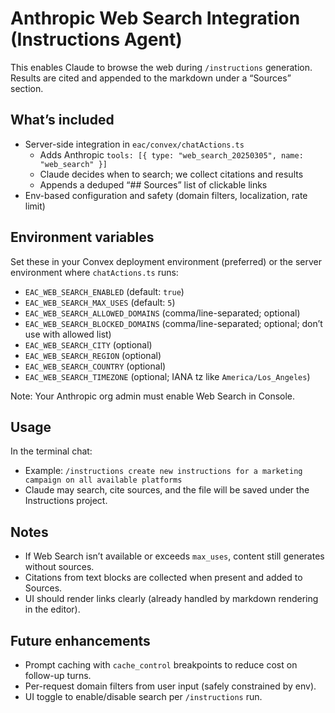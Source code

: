 # Anthropic Web Search Integration (Instructions Agent)

This enables Claude to browse the web during `/instructions` generation. Results are cited and appended to the markdown under a “Sources” section.

## What’s included

- Server-side integration in `eac/convex/chatActions.ts`
  - Adds Anthropic `tools: [{ type: "web_search_20250305", name: "web_search" }]`
  - Claude decides when to search; we collect citations and results
  - Appends a deduped “## Sources” list of clickable links
- Env-based configuration and safety (domain filters, localization, rate limit)

## Environment variables

Set these in your Convex deployment environment (preferred) or the server environment where `chatActions.ts` runs:

- `EAC_WEB_SEARCH_ENABLED` (default: `true`)
- `EAC_WEB_SEARCH_MAX_USES` (default: `5`)
- `EAC_WEB_SEARCH_ALLOWED_DOMAINS` (comma/line-separated; optional)
- `EAC_WEB_SEARCH_BLOCKED_DOMAINS` (comma/line-separated; optional; don’t use with allowed list)
- `EAC_WEB_SEARCH_CITY` (optional)
- `EAC_WEB_SEARCH_REGION` (optional)
- `EAC_WEB_SEARCH_COUNTRY` (optional)
- `EAC_WEB_SEARCH_TIMEZONE` (optional; IANA tz like `America/Los_Angeles`)

Note: Your Anthropic org admin must enable Web Search in Console.

## Usage

In the terminal chat:

- Example: `/instructions create new instructions for a marketing campaign on all available platforms`
- Claude may search, cite sources, and the file will be saved under the Instructions project.

## Notes

- If Web Search isn’t available or exceeds `max_uses`, content still generates without sources.
- Citations from text blocks are collected when present and added to Sources.
- UI should render links clearly (already handled by markdown rendering in the editor).

## Future enhancements

- Prompt caching with `cache_control` breakpoints to reduce cost on follow-up turns.
- Per-request domain filters from user input (safely constrained by env).
- UI toggle to enable/disable search per `/instructions` run.
